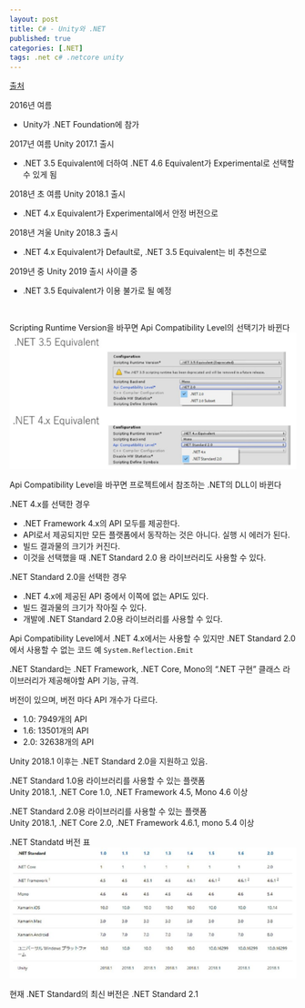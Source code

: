 ```yaml
---
layout: post
title: C# - Unity와 .NET
published: true
categories: [.NET]
tags: .net c# .netcore unity
---
```

[출처](https://speakerdeck.com/ryotamurohoshi/unitykai-fa-zhe-nichuan-etai-dot-netfalsekoto )  
  
2016년 여름  
- Unity가 .NET Foundation에 참가
  
2017년 여름 Unity 2017.1 출시 
- .NET 3.5 Equivalent에 더하여 .NET 4.6 Equivalent가 Experimental로 선택할 수 있게 됨
  
2018년 초 여름 Unity 2018.1 출시  
- .NET 4.x Equivalent가 Experimental에서 안정 버전으로
  
2018년 겨울 Unity 2018.3 출시  
- .NET 4.x Equivalent가 Default로, .NET 3.5 Equivalent는 비 추천으로
  
2019년 중 Unity 2019 출시 사이클 중  
- .NET 3.5 Equivalent가 이용 불가로 될 예정
  
<br/>  
  
Scripting Runtime Version을 바꾸면 Api Compatibility Level의 선택기가 바뀐다   
![](/images/2019/109.png)   
  
Api Compatibility Level을 바꾸면 프로젝트에서 참조하는 .NET의 DLL이 바뀐다
  
.NET 4.x를 선택한 경우  
- .NET Framework 4.x의 API 모두를 제공한다.
- API로서 제공되지만 모든 플랫폼에서 동작하는 것은 아니다. 실행 시 에러가 된다.
- 빌드 결과물의 크기가 커진다.
- 이것을 선택했을 때 .NET Standard 2.0 용 라이브러리도 사용할 수 있다.
  
  
.NET Standard 2.0을 선택한 경우  
- .NET 4.x에 제공된 API 중에서 이쪽에 없는 API도 있다.
- 빌드 결과물의 크기가 작아질 수 있다.
- 개발에 .NET Standard 2.0용 라이브러리를 사용할 수 있다.
  
  
Api Compatibility Level에서 .NET 4.x에서는 사용할 수 있지만 .NET Standard 2.0에서 사용할 수 없는 코드 예 `System.Reflection.Emit`  
  
  
.NET Standard는 .NET Framework, .NET Core, Mono의 “.NET 구현” 클래스 라이브러리가 제공해야할 API 기능, 규격.  
  
버전이 있으며, 버전 마다 API 개수가 다르다.  
- 1.0: 7949개의 API
- 1.6: 13501개의 API
- 2.0: 32638개의 API
  
Unity 2018.1 이후는 .NET Standard 2.0을 지원하고 있음.  
  
.NET Standard 1.0용 라이브러리를 사용할 수 있는 플랫폼  
Unity 2018.1, .NET Core 1.0, .NET Framework 4.5, Mono 4.6 이상  
  
.NET Standard 2.0용 라이브러리를 사용할 수 있는 플랫폼  
Unity 2018.1, .NET Core 2.0, .NET Framework 4.6.1, mono 5.4 이상  
  
  
.NET Standatd 버전 표  
![](/images/2019/110.png)   
  
  
현재 .NET Standard의 최신 버전은 .NET Standard 2.1  
